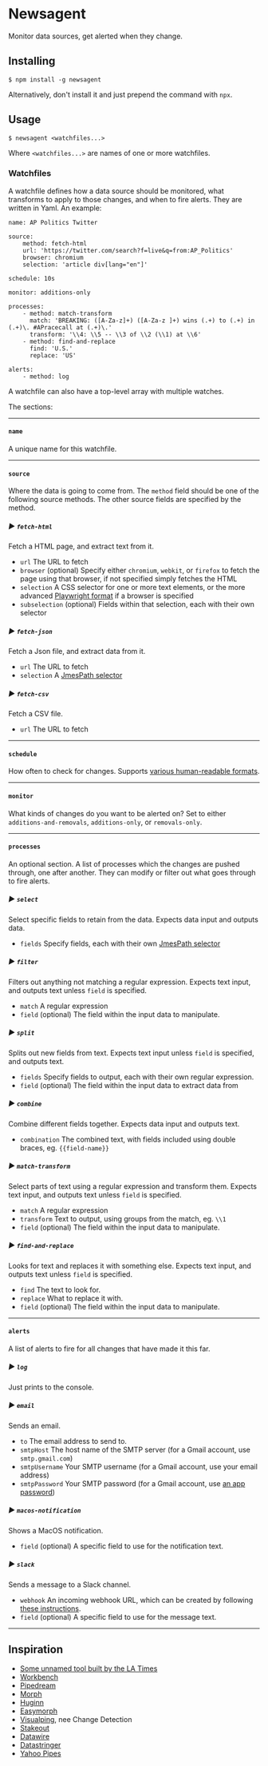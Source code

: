 Newsagent
=========

Monitor data sources, get alerted when they change.


Installing
----------

    $ npm install -g newsagent

Alternatively, don't install it and just prepend the command with `npx`.


Usage
-----

    $ newsagent <watchfiles...>

Where `<watchfiles...>` are names of one or more watchfiles.


### Watchfiles

A watchfile defines how a data source should be monitored, what transforms to apply to those changes, and when to fire alerts. They are written in Yaml. An example:

    name: AP Politics Twitter

    source:
        method: fetch-html
        url: 'https://twitter.com/search?f=live&q=from:AP_Politics'
        browser: chromium
        selection: 'article div[lang="en"]'

    schedule: 10s

    monitor: additions-only

    processes:
        - method: match-transform
          match: 'BREAKING: ([A-Za-z]+) ([A-Za-z ]+) wins (.+) to (.+) in (.+)\. #APracecall at (.+)\.'
          transform: '\\4: \\5 -- \\3 of \\2 (\\1) at \\6'
        - method: find-and-replace
          find: 'U.S.'
          replace: 'US'

    alerts:
        - method: log

A watchfile can also have a top-level array with multiple watches.

The sections:

<hr>

#### `name`

A unique name for this watchfile.

<hr>

#### `source`

Where the data is going to come from. The `method` field should be one of the following source methods. The other source fields are specified by the method.

##### ► `fetch-html`

Fetch a HTML page, and extract text from it.

* `url` The URL to fetch
* `browser` (optional) Specify either `chromium`, `webkit`, or `firefox` to fetch the page using that browser, if not specified simply fetches the HTML
* `selection` A CSS selector for one or more text elements, or the more advanced [Playwright format](https://playwright.dev/#path=docs/selectors.md) if a browser is specified
* `subselection` (optional) Fields within that selection, each with their own selector

##### ► `fetch-json`

Fetch a Json file, and extract data from it.

* `url` The URL to fetch
* `selection` A [JmesPath selector](https://jmespath.org/tutorial.html)

##### ► `fetch-csv`

Fetch a CSV file.

* `url` The URL to fetch

<hr>

#### `schedule`

How often to check for changes. Supports [various human-readable formats](https://github.com/breejs/bree#job-interval-and-timeout-values).

<hr>

#### `monitor`

What kinds of changes do you want to be alerted on? Set to either `additions-and-removals`, `additions-only`, or `removals-only`.

<hr>

#### `processes`

An optional section. A list of processes which the changes are pushed through, one after another. They can modify or filter out what goes through to fire alerts.

##### ► `select`

Select specific fields to retain from the data. Expects data input and outputs data.

* `fields` Specify fields, each with their own [JmesPath selector](https://jmespath.org/tutorial.html)

##### ► `filter`

Filters out anything not matching a regular expression. Expects text input, and outputs text unless `field` is specified.

* `match` A regular expression
* `field` (optional) The field within the input data to manipulate.

##### ► `split`

Splits out new fields from text. Expects text input unless `field` is specified, and outputs text.

* `fields` Specify fields to output, each with their own regular expression.
* `field` (optional) The field within the input data to extract data from

##### ► `combine`

Combine different fields together. Expects data input and outputs text.

* `combination` The combined text, with fields included using double braces, eg. `{{field-name}}`

##### ► `match-transform`

Select parts of text using a regular expression and transform them. Expects text input, and outputs text unless `field` is specified.

* `match` A regular expression
* `transform` Text to output, using groups from the match, eg. `\\1`
* `field` (optional) The field within the input data to manipulate.

##### ► `find-and-replace`

Looks for text and replaces it with something else. Expects text input, and outputs text unless `field` is specified.

* `find` The text to look for.
* `replace` What to replace it with.
* `field` (optional) The field within the input data to manipulate.

<hr>

#### `alerts`

A list of alerts to fire for all changes that have made it this far.

##### ► `log`

Just prints to the console.

##### ► `email`

Sends an email.

* `to` The email address to send to.
* `smtpHost` The host name of the SMTP server (for a Gmail account, use `smtp.gmail.com`)
* `smtpUsername` Your SMTP username (for a Gmail account, use your email address)
* `smtpPassword` Your SMTP password (for a Gmail account, use [an app password](https://myaccount.google.com/apppasswords))

##### ► `macos-notification`

Shows a MacOS notification.

* `field` (optional) A specific field to use for the notification text.

##### ► `slack`

Sends a message to a Slack channel.

* `webhook` An incoming webhook URL, which can be created by following [these instructions](https://api.slack.com/messaging/webhooks).
* `field` (optional) A specific field to use for the message text.

<hr>


Inspiration
-----------

* [Some unnamed tool built by the LA Times](https://www.youtube.com/watch?v=iP-On8PzEy8)
* [Workbench](https://workbenchdata.com/)
* [Pipedream](https://pipedream.com/)
* [Morph](https://morph.io/)
* [Huginn](https://github.com/huginn/huginn)
* [Easymorph](https://easymorph.com/)
* [Visualping](https://visualping.io/), nee Change Detection
* [Stakeout](https://github.com/veltman/stakeout)
* [Datawire](https://github.com/arc64/datawi.re)
* [Datastringer](https://github.com/BBC-News-Labs/datastringer)
* [Yahoo Pipes](https://en.wikipedia.org/wiki/Yahoo!_Pipes)
